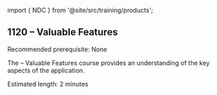 import { NDC } from '@site/src/training/products';

## 1120 <NDC /> – Valuable Features

Recommended prerequisite: None

The <NDC /> – Valuable Features course provides an understanding of the key aspects of the application.

Estimated length: 2 minutes
